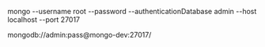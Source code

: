 mongo --username root --password --authenticationDatabase admin --host localhost --port 27017

mongodb://admin:pass@mongo-dev:27017/
